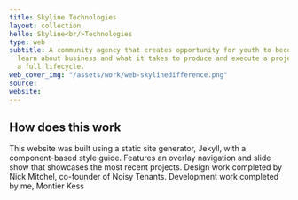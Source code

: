 ```yaml
---
title: Skyline Technologies
layout: collection
hello: Skyline<br/>Technologies
type: web
subtitle: A community agency that creates opportunity for youth to become entrepreneurs,
  learn about business and what it takes to produce and execute a project through
  a full lifecycle.
web_cover_img: "/assets/work/web-skylinedifference.png"
source: 
website: 
---
```


## How does this work

This website was built using a static site generator, Jekyll, with a component-based style guide.  Features an overlay navigation and slide show that showcases the most recent projects.  Design work completed by Nick Mitchel, co-founder of Noisy Tenants.  Development work completed by me, Montier Kess